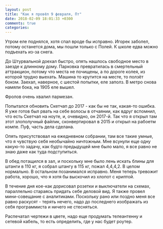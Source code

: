 ```yaml
---
layout: post
title: "Как я провёл 9 февраля, Пт"
date: 2018-02-09 18:01:33 +0300
comments: true
categories: 
---
```

Утром еле поднялся, хотя спал вроде бы исправно. Игорек заболел, потому останется дома, мы пошли только с Полей. К школе едва можно подъехать из-за снега. 

До Штурвальной доехал быстро, опять нашлось свободное место в заезде к длинному дому. Парковка превратилась в смертельный аттракцион, потому что места не почищены, а по дороге колея, из которой трудно выехать. Машина то крутится на месте, то ползёт боком. Заехал, наверное, с шестой попытки, еле заполз. В метро снова намяли бока, на 1905 еле вышел.

Фролов очень хвалил пармезан.

Попытался обновить Скетчап до 2017 - как бы не так, какая-то ошибка. Я уже готов был рвать на себе волосы в отчаянии, как вдруг вспомнил, что есть Скетчап на ноуте, и, очевидно, он 2017-й. Так что я открыл там этот злополучный файлик, сконвертировал в 2015 и открыл на рабоетм компе. Пуф, часть дела сделана. 

Опять присутствовал на ежедневном собрании, там все такие умные, что я чувствую себя необычайно ничтожным. Мне всунули еще одну какую-то задачу, как будто предыдущей мне было мало, я все равно не знаю даже как туда подступиться.

В обед потащился в зал, и поскольку мне было лень искать блины для штанги в 110 кг, я собрал штангу в 115 кг, пожал 4,4,4,2. В целом нормально. В остальном позанимался исправно. Меня теперь тревожит работа, хорошо, что я хотя бы выскочил из хлопот с криптой.

В течение дня кое-как дорисовал розетки и выключатели на схемах, параллельно стараясь придать себе деловой вид. Я также провел мини-совещание с аналитиками. Поскольку рано или поздно меня все равно раскусят - терять нечего, надо до последнего изображать из себя программиста и ничего не стесняться. 

Распечатал чертежи в цвете, надо еще продумать телеантенну и сетевой кабель, то есть определить, где у нас будет роутер.